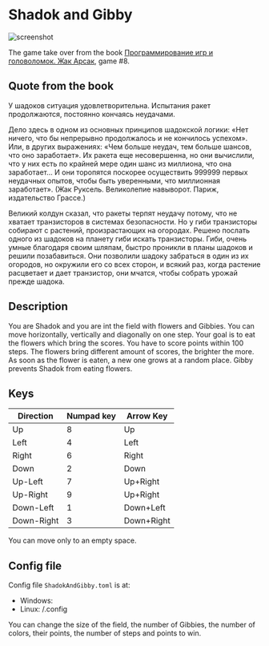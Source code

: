 # Shadok and Gibby

![screenshot](doc/screenshot.png)

The game take over from the book
[Программирование игр и головоломок. Жак Арсак](https://coollib.in/b/181686-zhak-arsak-programmirovanie-igr-i-golovolomok/read),
game #8.

## Quote from the book

У шадоков ситуация удовлетворительна. Испытания ракет продолжаются, постоянно кончаясь неудачами.

Дело здесь в одном из основных принципов шадокской логики: «Нет ничего, что бы непрерывно продолжалось и не кончилось
успехом». Или, в других выражениях: «Чем больше неудач, тем больше шансов, что оно заработает». Их ракета еще
несовершенна, но они вычислили, что у них есть по крайней мере один шанс из миллиона, что она заработает… И они
торопятся поскорее осуществить 999999 первых неудачных опытов, чтобы быть уверенными, что миллионная заработает». (Жак
Руксель. Великолепие навыворот. Париж, издательство Грассе.)

Великий колдун сказал, что ракеты терпят неудачу потому, что не хватает транзисторов в системах безопасности. Но у гиби
транзисторы собирают с растений, произрастающих на огородах. Решено послать одного из шадоков на планету гиби искать
транзисторы. Гиби, очень умные благодаря своим шляпам, быстро проникли в планы шадоков и решили позабавиться. Они
позволили шадоку забраться в один из их огородов, но окружили его со всех сторон, и всякий раз, когда растение
расцветает и дает транзистор, они мчатся, чтобы собрать урожай прежде шадока.

## Description

You are Shadok and you are int the field with flowers and Gibbies.
You can move horizontally, vertically and diagonally on one step.
Your goal is to eat the flowers which bring the scores.
You have to score points within 100 steps.
The flowers bring different amount of scores, the brighter the more.
As soon as the flower is eaten, a new one grows at a random place.
Gibby prevents Shadok from eating flowers.

## Keys

| Direction  | Numpad key | Arrow Key  |
|------------|------------|------------|
| Up         | 8          | Up         |
| Left       | 4          | Left       |
| Right      | 6          | Right      |
| Down       | 2          | Down       |
| Up-Left    | 7          | Up+Right   |
| Up-Right   | 9          | Up+Right   |
| Down-Left  | 1          | Down+Left  |
| Down-Right | 3          | Down+Right |

You can move only to an empty space.

## Config file

Config file `ShadokAndGibby.toml` is at:

- Windows: <LOCALAPPDATA>
- Linux: <HOME>/.config

You can change the size of the field, the number of Gibbies, the number of colors, their points, the number of steps and
points to win.

